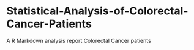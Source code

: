 # Statistical-Analysis-of-Colorectal-Cancer-Patients
A R Markdown analysis report Colorectal Cancer patients
